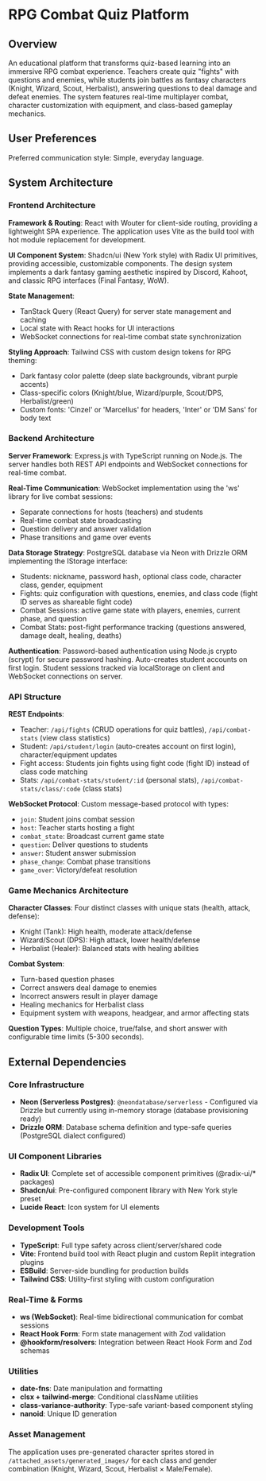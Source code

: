 # RPG Combat Quiz Platform

## Overview

An educational platform that transforms quiz-based learning into an immersive RPG combat experience. Teachers create quiz "fights" with questions and enemies, while students join battles as fantasy characters (Knight, Wizard, Scout, Herbalist), answering questions to deal damage and defeat enemies. The system features real-time multiplayer combat, character customization with equipment, and class-based gameplay mechanics.

## User Preferences

Preferred communication style: Simple, everyday language.

## System Architecture

### Frontend Architecture

**Framework & Routing**: React with Wouter for client-side routing, providing a lightweight SPA experience. The application uses Vite as the build tool with hot module replacement for development.

**UI Component System**: Shadcn/ui (New York style) with Radix UI primitives, providing accessible, customizable components. The design system implements a dark fantasy gaming aesthetic inspired by Discord, Kahoot, and classic RPG interfaces (Final Fantasy, WoW).

**State Management**: 
- TanStack Query (React Query) for server state management and caching
- Local state with React hooks for UI interactions
- WebSocket connections for real-time combat state synchronization

**Styling Approach**: Tailwind CSS with custom design tokens for RPG theming:
- Dark fantasy color palette (deep slate backgrounds, vibrant purple accents)
- Class-specific colors (Knight/blue, Wizard/purple, Scout/DPS, Herbalist/green)
- Custom fonts: 'Cinzel' or 'Marcellus' for headers, 'Inter' or 'DM Sans' for body text

### Backend Architecture

**Server Framework**: Express.js with TypeScript running on Node.js. The server handles both REST API endpoints and WebSocket connections for real-time combat.

**Real-Time Communication**: WebSocket implementation using the 'ws' library for live combat sessions:
- Separate connections for hosts (teachers) and students
- Real-time combat state broadcasting
- Question delivery and answer validation
- Phase transitions and game over events

**Data Storage Strategy**: PostgreSQL database via Neon with Drizzle ORM implementing the IStorage interface:
- Students: nickname, password hash, optional class code, character class, gender, equipment
- Fights: quiz configuration with questions, enemies, and class code (fight ID serves as shareable fight code)
- Combat Sessions: active game state with players, enemies, current phase, and question
- Combat Stats: post-fight performance tracking (questions answered, damage dealt, healing, deaths)

**Authentication**: Password-based authentication using Node.js crypto (scrypt) for secure password hashing. Auto-creates student accounts on first login. Student sessions tracked via localStorage on client and WebSocket connections on server.

### API Structure

**REST Endpoints**:
- Teacher: `/api/fights` (CRUD operations for quiz battles), `/api/combat-stats` (view class statistics)
- Student: `/api/student/login` (auto-creates account on first login), character/equipment updates
- Fight access: Students join fights using fight code (fight ID) instead of class code matching
- Stats: `/api/combat-stats/student/:id` (personal stats), `/api/combat-stats/class/:code` (class stats)

**WebSocket Protocol**: Custom message-based protocol with types:
- `join`: Student joins combat session
- `host`: Teacher starts hosting a fight
- `combat_state`: Broadcast current game state
- `question`: Deliver questions to students
- `answer`: Student answer submission
- `phase_change`: Combat phase transitions
- `game_over`: Victory/defeat resolution

### Game Mechanics Architecture

**Character Classes**: Four distinct classes with unique stats (health, attack, defense):
- Knight (Tank): High health, moderate attack/defense
- Wizard/Scout (DPS): High attack, lower health/defense
- Herbalist (Healer): Balanced stats with healing abilities

**Combat System**:
- Turn-based question phases
- Correct answers deal damage to enemies
- Incorrect answers result in player damage
- Healing mechanics for Herbalist class
- Equipment system with weapons, headgear, and armor affecting stats

**Question Types**: Multiple choice, true/false, and short answer with configurable time limits (5-300 seconds).

## External Dependencies

### Core Infrastructure
- **Neon (Serverless Postgres)**: `@neondatabase/serverless` - Configured via Drizzle but currently using in-memory storage (database provisioning ready)
- **Drizzle ORM**: Database schema definition and type-safe queries (PostgreSQL dialect configured)

### UI Component Libraries
- **Radix UI**: Complete set of accessible component primitives (@radix-ui/* packages)
- **Shadcn/ui**: Pre-configured component library with New York style preset
- **Lucide React**: Icon system for UI elements

### Development Tools
- **TypeScript**: Full type safety across client/server/shared code
- **Vite**: Frontend build tool with React plugin and custom Replit integration plugins
- **ESBuild**: Server-side bundling for production builds
- **Tailwind CSS**: Utility-first styling with custom configuration

### Real-Time & Forms
- **ws (WebSocket)**: Real-time bidirectional communication for combat sessions
- **React Hook Form**: Form state management with Zod validation
- **@hookform/resolvers**: Integration between React Hook Form and Zod schemas

### Utilities
- **date-fns**: Date manipulation and formatting
- **clsx + tailwind-merge**: Conditional className utilities
- **class-variance-authority**: Type-safe variant-based component styling
- **nanoid**: Unique ID generation

### Asset Management
The application uses pre-generated character sprites stored in `/attached_assets/generated_images/` for each class and gender combination (Knight, Wizard, Scout, Herbalist × Male/Female).